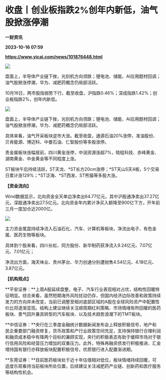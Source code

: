 # 收盘丨创业板指跌2%创年内新低，油气股掀涨停潮
**一财资讯**

**2023-10-16 07:59**

**https://www.yicai.com/news/101876448.html**

![](https://imgcdn.yicai.com/uppics/slides/2023/10/417cc9a10c63dd02ff192f8350d8b7e6.jpg)

盘面上，半导体产业链下挫，光刻机方向领跌；锂电池、储能、AI应用题材回调；油气股掀涨停潮，华为、减肥药概念仍局部活跃。

10月16日，两市股指弱势下行，截至收盘，沪指跌0.46%；深成指跌1.42%；创业板指跌2%，创年内新低。

![](https://imgcdn.yicai.com/uppics/images/2023/10/3699d306488641239e24ef13df32e661.jpg)

盘面上，半导体产业链下挫，光刻机方向领跌；锂电池、储能、AI应用题材回调；油气股掀涨停潮，华为、减肥药概念仍局部活跃。

具体来看，油气开采板块逆市大涨。截至收盘，通源石油20%涨停，准油股份、贝肯能源、博迈科、中曼石油、仁智股份等多股涨停。

贵金属板块涨幅居前，四川黄金涨停，中润资源涨超7%，晓程科技、赤峰黄金、湖南黄金、中金黄金等不同程度上涨。

ST板块午后持续活跃，ST天龙、\*ST长方20cm涨停；\*ST天山5天4板，5个交易日累计涨129%；\*ST泛海、\*ST西发、ST熊猫等多股大涨。

**【资金流向】**

Wind数据显示，北向资金全天单边净卖出64.77亿元，其中沪股通净卖出37.27亿元，深股通净卖出27.5亿元。北向资金年内累计净买入额降至900亿下方，开年前三月一度加仓近2000亿。

![](https://imgcdn.yicai.com/uppics/images/2023/10/30ee3f27032324f27619612d535efe12.jpg)

主力资金尾盘持续净流入石油石化、汽车、计算机等板块，净流出电子、有色金属、医药生物等板块。

具体到个股来看，四川长虹、同方股份、新华制药获净流入9.24亿元、7.07亿元、7.01亿元；

净流出方面，海天味业、贵州茅台、华力创通分别遭抛售4.54亿元、4.18亿元、3.87亿元。

**【机构观点】**

**平安证券：**上周A股延续盘整，电子、汽车行业表现相对占优，结构性回暖特征明显。综合来看，虽然短期海外风险扰动仍存，但国内经济边际改善和政策持续发力的方向并未改变，当前已调整至相对底部区域的A股在全球风险资产中配置性价比将逐渐显现。结构上建议继续关注顺周期红利策略、市场情绪有所回暖的医药板块、景气回升兼具转型的汽车板块、以及技术趋势浪潮下的TMT板块。

**中信证券：**央行在三季度金融统计数据新闻发布会上释放积极信号，地产和民企重要部门融资修复，货币政策和产行业政策空间充足，支持保持银行合理利润和融资成本稳中有降两个目标的兼顾实现，央行的积极表态有助于缓释市场对于银行信用风险和经营压力增加的双重压力。此外，特殊再融资债发行积极推进、汇金增持国有银行亦释放板块配置积极信号，优质银行进入配置渐进期。

**东莞证券：**目前医药板块处于近十年估值相对低位，板块情绪持续回暖，可适度乐观看待当前板块所处位置，后续建议关注减肥药产业链、创新药和医疗服务等结构性机会。